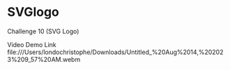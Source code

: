 # SVGlogo
Challenge 10 (SVG Logo)


Video Demo Link
file:///Users/londochristophe/Downloads/Untitled_%20Aug%2014,%202023%209_57%20AM.webm
